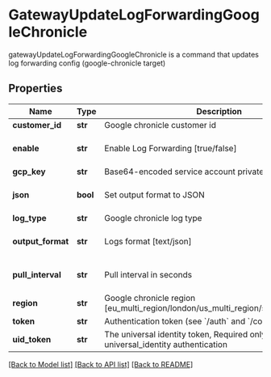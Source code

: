 # GatewayUpdateLogForwardingGoogleChronicle

gatewayUpdateLogForwardingGoogleChronicle is a command that updates log forwarding config (google-chronicle target)
## Properties
Name | Type | Description | Notes
------------ | ------------- | ------------- | -------------
**customer_id** | **str** | Google chronicle customer id | [optional] 
**enable** | **str** | Enable Log Forwarding [true/false] | [optional] [default to 'true']
**gcp_key** | **str** | Base64-encoded service account private key text | [optional] 
**json** | **bool** | Set output format to JSON | [optional] [default to False]
**log_type** | **str** | Google chronicle log type | [optional] 
**output_format** | **str** | Logs format [text/json] | [optional] [default to 'text']
**pull_interval** | **str** | Pull interval in seconds | [optional] [default to '10']
**region** | **str** | Google chronicle region [eu_multi_region/london/us_multi_region/singapore/tel_aviv] | [optional] 
**token** | **str** | Authentication token (see &#x60;/auth&#x60; and &#x60;/configure&#x60;) | [optional] 
**uid_token** | **str** | The universal identity token, Required only for universal_identity authentication | [optional] 

[[Back to Model list]](../README.md#documentation-for-models) [[Back to API list]](../README.md#documentation-for-api-endpoints) [[Back to README]](../README.md)


